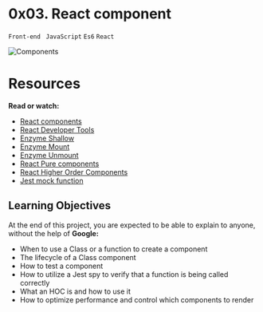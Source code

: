 # 0x03. React component
`Front-end ` `JavaScript` `Es6` `React`

![Components](https://s3.amazonaws.com/alx-intranet.hbtn.io/uploads/medias/2019/12/7953d594b3ffc14201f5.jpeg?X-Amz-Algorithm=AWS4-HMAC-SHA256&X-Amz-Credential=AKIARDDGGGOUSBVO6H7D%2F20220719%2Fus-east-1%2Fs3%2Faws4_request&X-Amz-Date=20220719T195859Z&X-Amz-Expires=86400&X-Amz-SignedHeaders=host&X-Amz-Signature=f288b8a85606740bf8287ec02c8dc03e6790e616022e5737c798f4998cf92e03)

# Resources
**Read or watch:**
* [React components](https://reactjs.org/docs/react-component.html)
* [React Developer Tools](https://chrome.google.com/webstore/detail/react-developer-tools/fmkadmapgofadopljbjfkapdkoienihi)
* [Enzyme Shallow](https://enzymejs.github.io/enzyme/docs/api/shallow.html)
* [Enzyme Mount](https://enzymejs.github.io/enzyme/docs/api/ReactWrapper/mount.html)
* [Enzyme Unmount](https://enzymejs.github.io/enzyme/docs/api/ReactWrapper/unmount.html)
* [React Pure components]()
* [React Higher Order Components](https://reactjs.org/docs/react-api.html#reactpurecomponent)
* [Jest mock function](https://jestjs.io/docs/jest-object)

## Learning Objectives
At the end of this project, you are expected to be able to explain to anyone, without the help of **Google:**

* When to use a Class or a function to create a component
* The lifecycle of a Class component
* How to test a component
* How to utilize a Jest spy to verify that a function is being called correctly
* What an HOC is and how to use it
* How to optimize performance and control which components to render

